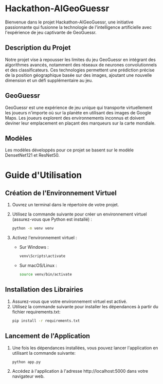 # Hackathon-AIGeoGuessr

Bienvenue dans le projet Hackathon-AIGeoGuessr, une initiative passionnante qui fusionne la technologie de l'intelligence artificielle avec l'expérience de jeu captivante de GeoGuessr.

## Description du Projet

Notre projet vise à repousser les limites du jeu GeoGuessr en intégrant des algorithmes avancés, notamment des réseaux de neurones convolutionnels et des classificateurs. Ces technologies permettent une prédiction précise de la position géographique basée sur des images, ajoutant une nouvelle dimension et un défi supplémentaire au jeu.

## GeoGuessr

GeoGuessr est une expérience de jeu unique qui transporte virtuellement les joueurs n'importe où sur la planète en utilisant des images de Google Maps. Les joueurs explorent des environnements inconnus et doivent deviner leur emplacement en plaçant des marqueurs sur la carte mondiale.

## Modèles

Les modèles développés pour ce projet se basent sur le modèle DensetNet121 et ResNet50.

# Guide d'Utilisation

## Création de l'Environnement Virtuel

1. Ouvrez un terminal dans le répertoire de votre projet.
2. Utilisez la commande suivante pour créer un environnement virtuel (assurez-vous que Python est installé) :

   ```bash
   python -m venv venv
   ```

3. Activez l'environnement virtuel :

   * Sur Windows :

     ```bash
     venv\Scripts\activate
     ```

   * Sur macOS/Linux :

     ```bash
     source venv/bin/activate
     ```

## Installation des Librairies

1. Assurez-vous que votre environnement virtuel est activé.
2. Utilisez la commande suivante pour installer les dépendances à partir du fichier requirements.txt:
   ```bash
   pip install -r requirements.txt
   ```

## Lancement de l'Application

1. Une fois les dépendances installées, vous pouvez lancer l'application en utilisant la commande suivante:
   ```bash
   python app.py
   ```
2. Accédez à l'application à l'adresse http://localhost:5000 dans votre navigateur web.
